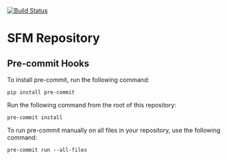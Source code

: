 [![Build Status](https://dev.azure.com/peiranjin/SFM_framework/_apis/build/status%2FPython%20Unit%20Tests?branchName=main)](https://dev.azure.com/peiranjin/SFM_framework/_build/latest?definitionId=1&branchName=main)

# SFM Repository


## Pre-commit Hooks

To install pre-commit, run the following command:
```
pip install pre-commit
```

Run the following command from the root of this repository:
```
pre-commit install
```

To run pre-commit manually on all files in your repository, use the following command:
```
pre-commit run --all-files
```
